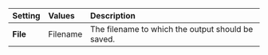 | Setting          | Values   | Description                                                    |
| :--------------- | :------- | :------------------------------------------------------------- |
| **File**         | Filename | The filename to which the output should be saved.              |

